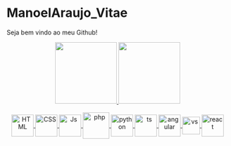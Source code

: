 # ManoelAraujo_Vitae
Seja bem vindo ao meu Github!

<div align="center">
  <a href="https://github.com/1984MSA">
  <img height="140em" src="https://github-readme-stats.vercel.app/api?username=1984MSA&show_icons=true&theme=onedark&include_all_commits=true&count_private=true"/>
  <img height="140em" src="https://github-readme-stats.vercel.app/api/top-langs/?username=1984MSA&layout=compact&langs_count=7&theme=onedark"/>
</div>
  
<div align="center" style="display: inline_block"><br>
  <img align="center" alt="HTML" height="50" width="50" src="https://github.com/1984MSA/ManoelAraujo_Vitae/blob/main/Logo/Screenshot_1.png">
  <img align="center" alt="CSS" height="50" width="50" src="https://github.com/1984MSA/ManoelAraujo_Vitae/blob/main/Logo/Screenshot_2.png">
  <img align="center" alt="Js" height="50" width="50" src="https://github.com/1984MSA/ManoelAraujo_Vitae/blob/main/Logo/Screenshot_3.png">
  <img align="center" alt="php" height="60" width="60" src="https://github.com/1984MSA/ManoelAraujo_Vitae/blob/main/Logo/Screenshot_5.png">
  <img align="center" alt="python" height="50" width="50" src="https://github.com/1984MSA/ManoelAraujo_Vitae/blob/main/Logo/Screenshot_6.png">
  <img align="center" alt="ts" height="50" width="50" src="https://github.com/1984MSA/ManoelAraujo_Vitae/blob/main/Logo/Screenshot_7.png">
  <img align="center" alt="angular" height="50" width="50" src="https://github.com/1984MSA/ManoelAraujo_Vitae/blob/main/Logo/Screenshot_9.png">
  <img align="center" alt="vs" height="40" width="40" src="https://github.com/1984MSA/ManoelAraujo_Vitae/blob/main/Logo/Screenshot_4.png">
  <img align="center" alt="react" height="50" width="50" src="https://github.com/1984MSA/ManoelAraujo_Vitae/blob/main/Logo/Screenshot_8.png">
</div>
